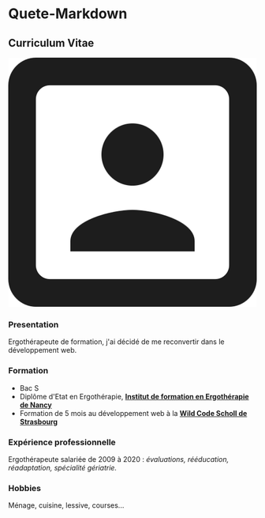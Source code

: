 # Quete-Markdown

## Curriculum Vitae

![icone CV|5%](https://github.com/caroww/Quete-Markdown/blob/main/portrait_118768.png)

### Presentation
Ergothérapeute de formation, j'ai décidé de me reconvertir dans le développement web.

### Formation
  - Bac S
  - Diplôme d'Etat en Ergothérapie, [**Institut de formation en Ergothérapie de Nancy**](http://www.ergo-nancy.com/)
  - Formation de 5 mois au développement web à la [**Wild Code Scholl de Strasbourg**](https://www.wildcodeschool.com/fr-FR/campus/strasbourg)

### Expérience professionnelle

Ergothérapeute salariée de 2009 à 2020 : _évaluations, rééducation, réadaptation, spécialité gériatrie._


### Hobbies

Ménage, cuisine, lessive, courses...
